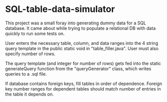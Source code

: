 # SQL-table-data-simulator

This project was a small foray into generating dummy data for a SQL database. It came about while trying to populate a relational DB with data quickly to run some tests on. 

User enters the necessary table, column, and data ranges into the 4 string query template in the public static void in "table_filler.java". User must also specify number of rows.

The query template (and integer for number of rows) gets fed into the static generateQuery function from the "queryGenerator" class, which writes queries to a .sql file.

If database contains foreign keys, fill tables in order of dependence. Foreign key number ranges for dependent tables should match number of entries in the table it depends on.
